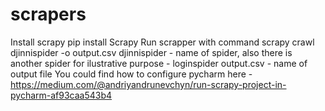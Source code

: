 # scrapers

Install scrapy
    pip install Scrapy
Run scrapper with command
    scrapy crawl djinnispider -o output.csv
    djinnispider - name of spider, also there is another spider for ilustrative purpose - loginspider
    output.csv - name of output file
You could find how to configure pycharm here - https://medium.com/@andriyandrunevchyn/run-scrapy-project-in-pycharm-af93caa543b4